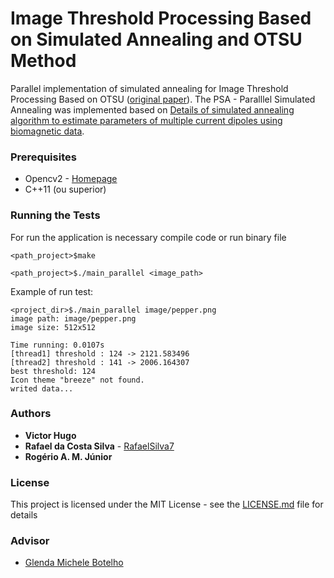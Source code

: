 # Image Threshold Processing Based on Simulated Annealing and OTSU Method
Parallel implementation of simulated annealing for Image Threshold Processing Based on OTSU ([original paper](https://www.researchgate.net/publication/300243599_Image_Threshold_Processing_Based_on_Simulated_Annealing_and_OTSU_Method)).
The PSA - Paralllel Simulated Annealing was implemented based on [Details of simulated annealing algorithm to estimate parameters of multiple current dipoles using biomagnetic data](https://www.researchgate.net/publication/3220357_Details_of_simulated_annealing_algorithm_to_estimate_parameters_of_multiple_current_dipoles_using_biomagnetic_data).

### Prerequisites
* Opencv2 - [Homepage](https://opencv.org/)
* C++11 (ou superior)

### Running the Tests
For run the application is necessary compile code or run binary file
```
<path_project>$make
```
```
<path_project>$./main_parallel <image_path>
```

Example of run test:
```
<project_dir>$./main_parallel image/pepper.png
image path: image/pepper.png
image size: 512x512

Time running: 0.0107s
[thread1] threshold : 124 -> 2121.583496
[thread2] threshold : 141 -> 2006.164307
best threshold: 124
Icon theme "breeze" not found.
writed data...
```

### Authors
* **Victor Hugo**
* **Rafael da Costa Silva** - [RafaelSilva7](https://github.com/RafaelSilva7)
* **Rogério A. M. Júnior**

### License
This project is licensed under the MIT License - see the [LICENSE.md]() file for details

### Advisor
* [Glenda Michele Botelho](http://lattes.cnpq.br/3040783410094782)